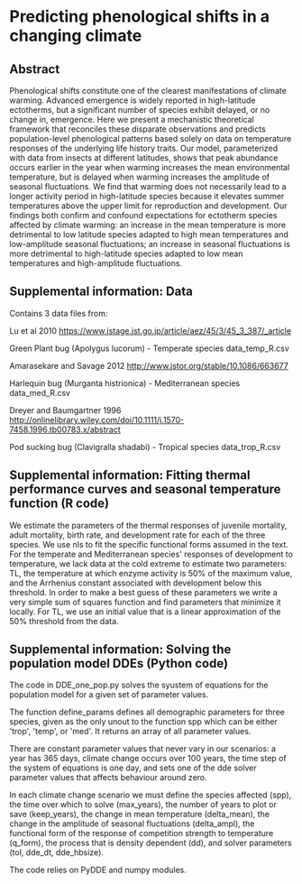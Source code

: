 # Predicting phenological shifts in a changing climate

## Abstract
Phenological shifts constitute one of the clearest manifestations of climate warming.  Advanced emergence is widely reported in high-latitude ectotherms, but a significant number of species exhibit delayed, or no change in, emergence.  Here we present a mechanistic theoretical framework that reconciles these disparate observations and predicts population-level phenological patterns based solely on data on temperature responses of the underlying life history traits.  Our model, parameterized with data from insects at different latitudes, shows that peak abundance occurs earlier in the year when warming increases the mean environmental temperature, but is delayed when warming increases the amplitude of seasonal fluctuations.  We find that warming does not necessarily lead to a longer activity period in high-latitude species because it elevates summer temperatures above the upper limit for reproduction and development.  Our findings both confirm and confound expectations for ectotherm species affected by climate warming: an increase in the mean temperature is more detrimental to low latitude species adapted to high mean temperatures and low-amplitude seasonal fluctuations; an increase in seasonal fluctuations is more detrimental to high-latitude species adapted to low mean temperatures and high-amplitude fluctuations. 

## Supplemental information: Data

Contains 3 data files from:

Lu et al 2010 https://www.jstage.jst.go.jp/article/aez/45/3/45_3_387/_article

Green Plant bug (Apolygus lucorum) - Temperate species
data_temp_R.csv

Amarasekare and Savage 2012 http://www.jstor.org/stable/10.1086/663677

Harlequin bug (Murganta histrionica) - Mediterranean species
data_med_R.csv

Dreyer and Baumgartner 1996 http://onlinelibrary.wiley.com/doi/10.1111/j.1570-7458.1996.tb00783.x/abstract

Pod sucking bug (Clavigralla shadabi) - Tropical species
data_trop_R.csv

## Supplemental information: Fitting thermal performance curves and seasonal temperature function (R code)

We estimate the parameters of the thermal responses of juvenile mortality, adult mortality, birth rate, and development rate for each of the three species. We use nls to fit the specific functional forms assumed in the text. For the temperate and Mediterranean species' responses of development to temperature, we lack data at the cold extreme to estimate two parameters: TL, the temperature at which enzyme activity is 50% of the maximum value, and the Arrhenius constant associated with development below this threshold. In order to make a best guess of these parameters we write a very simple sum of squares function and find parameters that minimize it locally. For TL, we use an initial value that is a linear approximation of the 50% threshold from the data.

## Supplemental information: Solving the population model DDEs (Python code)

The code in DDE_one_pop.py solves the syustem of equations for the population model for a given set of parameter values.


The function define_params defines all demographic parameters for three species, given as the only unout to the function spp which can be either 'trop', 'temp', or 'med'. It returns an array of all parameter values.

There are constant parameter values that never vary in our scenarios: a year has 365 days, climate change occurs over 100 years, the time step of the system of equations is one day, and sets one of the dde solver parameter values that affects behaviour around zero.

In each climate change scenario we must define the species affected (spp), the time over which to solve (max_years), the number of years to plot or save (keep_years), the change in mean temperature (delta_mean), the change in the amplitude of seasonal fluctuations (delta_ampl), the functional form of the response of competition strength to temperature (q_form), the process that is density dependent (dd), and solver parameters (tol, dde_dt, dde_hbsize).


The code relies on PyDDE and numpy modules. 


